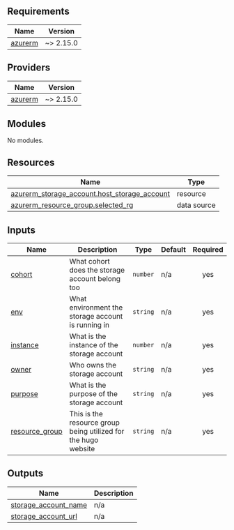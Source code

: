 ## Requirements

| Name | Version |
|------|---------|
| <a name="requirement_azurerm"></a> [azurerm](#requirement\_azurerm) | ~> 2.15.0 |

## Providers

| Name | Version |
|------|---------|
| <a name="provider_azurerm"></a> [azurerm](#provider\_azurerm) | ~> 2.15.0 |

## Modules

No modules.

## Resources

| Name | Type |
|------|------|
| [azurerm_storage_account.host_storage_account](https://registry.terraform.io/providers/hashicorp/azurerm/latest/docs/resources/storage_account) | resource |
| [azurerm_resource_group.selected_rg](https://registry.terraform.io/providers/hashicorp/azurerm/latest/docs/data-sources/resource_group) | data source |

## Inputs

| Name | Description | Type | Default | Required |
|------|-------------|------|---------|:--------:|
| <a name="input_cohort"></a> [cohort](#input\_cohort) | What cohort does the storage account belong too | `number` | n/a | yes |
| <a name="input_env"></a> [env](#input\_env) | What environment the storage account is running in | `string` | n/a | yes |
| <a name="input_instance"></a> [instance](#input\_instance) | What is the instance of the storage account | `number` | n/a | yes |
| <a name="input_owner"></a> [owner](#input\_owner) | Who owns the storage account | `string` | n/a | yes |
| <a name="input_purpose"></a> [purpose](#input\_purpose) | What is the purpose of the storage account | `string` | n/a | yes |
| <a name="input_resource_group"></a> [resource\_group](#input\_resource\_group) | This is the resource group being utilized for the hugo website | `string` | n/a | yes |

## Outputs

| Name | Description |
|------|-------------|
| <a name="output_storage_account_name"></a> [storage\_account\_name](#output\_storage\_account\_name) | n/a |
| <a name="output_storage_account_url"></a> [storage\_account\_url](#output\_storage\_account\_url) | n/a |